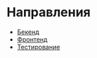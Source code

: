 # Направления

- [Бекенд](./backend/index.md)
- [Фронтенд](./frontend/index.md)
- [Тестирование](./testing.md)
